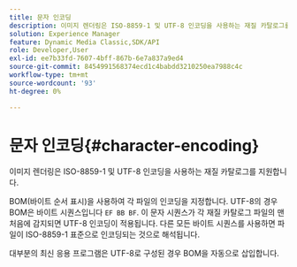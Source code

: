 ```yaml
---
title: 문자 인코딩
description: 이미지 렌더링은 ISO-8859-1 및 UTF-8 인코딩을 사용하는 재질 카탈로그를 지원합니다.
solution: Experience Manager
feature: Dynamic Media Classic,SDK/API
role: Developer,User
exl-id: ee7b33fd-7607-4bff-867b-6e7a837a9ed4
source-git-commit: 8454991568374ecd1c4babdd3210250ea7988c4c
workflow-type: tm+mt
source-wordcount: '93'
ht-degree: 0%

---
```


# 문자 인코딩{#character-encoding}

이미지 렌더링은 ISO-8859-1 및 UTF-8 인코딩을 사용하는 재질 카탈로그를 지원합니다.

BOM(바이트 순서 표시)을 사용하여 각 파일의 인코딩을 지정합니다. UTF-8의 경우 BOM은 바이트 시퀀스입니다 `EF BB BF`. 이 문자 시퀀스가 각 재질 카탈로그 파일의 맨 처음에 감지되면 UTF-8 인코딩이 적용됩니다. 다른 모든 바이트 시퀀스를 사용하면 파일이 ISO-8859-1 표준으로 인코딩되는 것으로 해석됩니다.

대부분의 최신 응용 프로그램은 UTF-8로 구성된 경우 BOM을 자동으로 삽입합니다.
